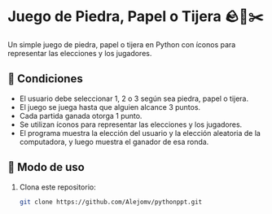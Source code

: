 # Juego de Piedra, Papel o Tijera 🪨📄✂️

Un simple juego de piedra, papel o tijera en Python con íconos para representar las elecciones y los jugadores.

## 📌 Condiciones

- El usuario debe seleccionar 1, 2 o 3 según sea piedra, papel o tijera.
- El juego se juega hasta que alguien alcance 3 puntos.
- Cada partida ganada otorga 1 punto.
- Se utilizan íconos para representar las elecciones y los jugadores.
- El programa muestra la elección del usuario y la elección aleatoria de la computadora, y luego muestra el ganador de esa ronda.

## 🚀 Modo de uso

1. Clona este repositorio:
   ```bash
   git clone https://github.com/Alejomv/pythonppt.git

